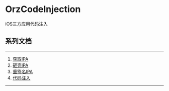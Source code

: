 # OrzCodeInjection

iOS三方应用代码注入

## 系列文档

---

1. [获取IPA](./docs/get_ipa.md)
1. [砸壳IPA](./docs/crack_ipa.md)
1. [重签名IPA](./docs/ipa_resign.md)
1. [代码注入](./docs/code_injection.md)

---






